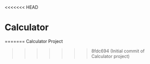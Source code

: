 <<<<<<< HEAD
# Calculator
=======
Calculator Project
>>>>>>> 8fdc694 (Initial commit of Calculator project)
